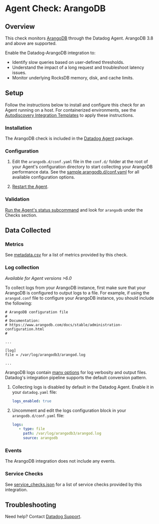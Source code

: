 # Agent Check: ArangoDB

## Overview

This check monitors [ArangoDB][1] through the Datadog Agent. ArangoDB 3.8 and above are supported.

Enable the Datadog-ArangoDB integration to:

- Identify slow queries based on user-defined thresholds.
- Understand the impact of a long request and troubleshoot latency issues.
- Monitor underlying RocksDB memory, disk, and cache limits.

## Setup

Follow the instructions below to install and configure this check for an Agent running on a host. For containerized environments, see the [Autodiscovery Integration Templates][3] to apply these instructions.

### Installation

The ArangoDB check is included in the [Datadog Agent][2] package.

### Configuration

1. Edit the `arangodb.d/conf.yaml` file in the `conf.d/` folder at the root of your Agent's configuration directory to start collecting your ArangoDB performance data. See the [sample arangodb.d/conf.yaml][4] for all available configuration options.

2. [Restart the Agent][5].

### Validation

[Run the Agent's status subcommand][6] and look for `arangodb` under the Checks section.

## Data Collected

### Metrics

See [metadata.csv][7] for a list of metrics provided by this check.

### Log collection

_Available for Agent versions >6.0_

To collect logs from your ArangoDB instance, first make sure that your ArangoDB is configured to output logs to a file.
For example, if using the `arangod.conf` file to configure your ArangoDB instance, you should include the following:

```
# ArangoDB configuration file
#
# Documentation:
# https://www.arangodb.com/docs/stable/administration-configuration.html
#

...

[log]
file = /var/log/arangodb3/arangod.log 

...
```

ArangoDB logs contain [many options][10] for log verbosity and output files. Datadog's integration pipeline supports the default conversion pattern.

1. Collecting logs is disabled by default in the Datadog Agent. Enable it in your `datadog.yaml` file:

   ```yaml
   logs_enabled: true
   ```

2. Uncomment and edit the logs configuration block in your `arangodb.d/conf.yaml` file:

   ```yaml
   logs:
      - type: file
        path: /var/log/arangodb3/arangod.log
        source: arangodb
   ```

### Events

The ArangoDB integration does not include any events.

### Service Checks

See [service_checks.json][8] for a list of service checks provided by this integration.

## Troubleshooting

Need help? Contact [Datadog Support][9].


[1]: https://www.arangodb.com/
[2]: https://app.khulnasoft.com/account/settings/agent/latest
[3]: https://docs.khulnasoft.com/agent/kubernetes/integrations/
[4]: https://github.com/KhulnaSoft/integrations-core/blob/master/arangodb/khulnasoft_checks/arangodb/data/conf.yaml.example
[5]: https://docs.khulnasoft.com/agent/guide/agent-commands/#start-stop-and-restart-the-agent
[6]: https://docs.khulnasoft.com/agent/guide/agent-commands/#agent-status-and-information
[7]: https://github.com/KhulnaSoft/integrations-core/blob/master/arangodb/metadata.csv
[8]: https://github.com/KhulnaSoft/integrations-core/blob/master/arangodb/assets/service_checks.json
[9]: https://docs.khulnasoft.com/help/
[10]: https://www.arangodb.com/docs/3.8/programs-arangod-log.html
